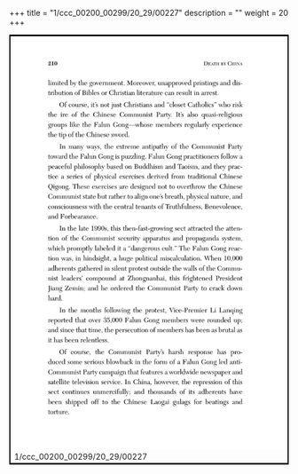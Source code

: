 +++
title = "1/ccc_00200_00299/20_29/00227"
description = ""
weight = 20
+++

<table style="border:2px solid black;max-width:800px;max-height:800px;" 
><tr><td>
<img class="center-fit-jpg"
src="/jpg_/out_jpg_dbc_227.jpg">
1/ccc_00200_00299/20_29/00227
</img></td></tr></table>
